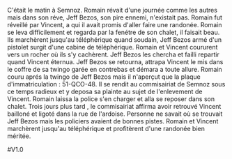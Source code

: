 C'était le matin à Semnoz. Romain révait d'une journée comme les autres mais dans son réve, Jeff Bezos, son pire ennemi, n'existait pas. Romain fut réveillé par Vincent, a qui il avait promis d'aller faire une randonée. Romain se leva difficilement et regarda par la fenétre de son chalet, il faisait beau. Ils marchèrent jusqu'au téléphérique quand soudain, Jeff Bezos armé d'un pistolet surgit d'une cabine de téléphérique. Romain et Vincent coururent vers un rocher où ils s'y cachèrent. Jeff Bezos les chercha et failli repartir quand Vincent éternua. Jeff Bezos se retourna, attrapa Vincent le mis dans le coffre de sa twingo garée en contrebas et démara a toute allure. Romain couru aprés la twingo de Jeff Bezos mais il n'aperçut que la plaque d'immatriculation : 51-QCO-48. Il se rendit au commisairiat de Semnoz sous ce temps radieux et y deposa sa plainte au sujet de l'enlevement de Vincent. Romain laissa la police s'en charger et alla se reposer dans son chalet. Trois jours plus tard , le commisairiat affirma avoir retrouvé Vincent bailloné et ligoté dans la rue de l'ardoise. Personne ne savait où se trouvait Jeff Bezos mais les policiers avaient de bonnes pistes. Romain et Vincent marchèrent jusqu'au téléphérique et profitèrent d'une randonée bien méritée.

#V1.0
